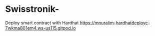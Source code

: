 # Swisstronik-
Deploy smart contract with Hardhat
https://mnuralim-hardhatdeployc-7wkma801em4.ws-us115.gitpod.io

